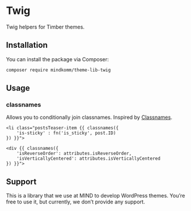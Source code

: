 # Twig

Twig helpers for Timber themes.

## Installation

You can install the package via Composer:

```bash
composer require mindkomm/theme-lib-twig
```

## Usage

### classnames

Allows you to conditionally join classnames. Inspired by [Classnames](https://www.npmjs.com/package/classnames).

```twig
<li class="postsTeaser-item {{ classnames({
    'is-sticky' : fn('is_sticky', post.ID)
}) }}">
```

```twig
<div {{ classnames({
    'isReverseOrder': attributes.isReverseOrder,
    'isVerticallyCentered': attributes.isVerticallyCentered
}) }}">
```

## Support

This is a library that we use at MIND to develop WordPress themes. You’re free to use it, but currently, we don’t provide any support. 
